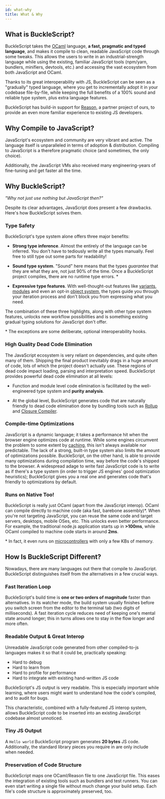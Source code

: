 ```yaml
---
id: what-why
title: What & Why
---
```


## What is BuckleScript?

BuckleScript takes the [OCaml](http://ocaml.org) language, **a fast, pragmatic and typed language**, and makes it compile to clean, readable JavaScript code through some tweaks. This allows the users to write in an industrial-strength language while using the existing, familiar JavaScript tools (npm/yarn, bundlers, minifiers, devtools, etc.) and accessing the vast ecosystem from both JavaScript and OCaml.

Thanks to its great interoperability with JS, BuckleScript can be seen as a "gradually" typed language, where you get to incrementally adopt it in your codebase file-by-file, while keeping the full benefits of a 100% sound and reliable type system, plus extra language features.

BuckleScript has build-in support for [Reason](https://reasonml.github.io/), a partner project of ours, to provide an even more familiar experience to existing JS developers.

## Why Compile to JavaScript?

JavaScript's ecosystem and community are very vibrant and active. The language itself is unparalleled in terms of adoption & distribution. Compiling to JavaScript is a therefore pragmatic choice (and sometimes, the only choice).

Additionally, the JavaScript VMs also received many engineering-years of fine-tuning and get faster all the time.

## Why BuckleScript?

_"Why not just use nothing but JavaScript then?"_

Despite its clear advantages, JavaScript does present a few drawbacks. Here's how BuckleScript solves them.

### Type Safety

BuckleScript's type system alone offers three major benefits:

- **Strong type inference**. Almost the entirely of the language can be inferred. You don't have to tediously write all the types manually. Feel free to still type out some parts for readability!

- **Sound type system**. "Sound" here means that the types _guarantee_ that they are what they are, not just 90% of the time. Once a BuckleScript project compiles, there are no runtime type errors. \*

- **Expressive type features**. With well-thought-out features like [variants](https://reasonml.github.io/guide/language/variant), [modules](https://reasonml.github.io/guide/language/module) and even an opt-in [object system](https://reasonml.github.io/guide/language/object), the types guide you through your iteration process and don't block you from expressing what you need.

The combination of these three highlights, along with other type system features, unlocks new workflow possibilities and is something existing gradual typing solutions for JavaScript don't offer.

\* The exceptions are some deliberate, optional interoperability hooks.

### High Quality Dead Code Elimination

The JavaScript ecosystem is very reliant on dependencies, and quite often many of them. Shipping the final product inevitably drags in a huge amount of code, lots of which the project doesn't actually use. These regions of dead code impact loading, parsing and interpretation speed. BuckleScript provides powerful dead code elimination at all
levels:

- Function and module level code elimination is facilitated by the well-engineered type system and **purity analysis**.

- At the global level, BuckleScript generates code that are naturally friendly to dead code elimination done by bundling tools such as [Rollup](https://github.com/rollup/rollup) and [Closure Compiler](https://developers.google.com/closure/compiler/).

### Compile-time Optimizations

JavaScript is a dynamic language; it takes a performance hit when the browser engine optimizes code at runtime. While some engines circumvent the problem to some extent by [caching](http://v8project.blogspot.com/2015/07/code-caching.html), this isn't always available nor predictable. The lack of a strong, built-in type system also limits the amount of optimizations possible. BuckleScript, on the other hand, is able to provide many optimizations during compilation time, way before the code's shipped to the browser. A widespread adage to write fast JavaScript code is to write as if there's a type system (in order to trigger JS engines' good optimization heuristics); BuckleScript gives you a real one and generates code that's friendly to optimizations by default.

### Runs on Native Too!

BuckleScript is really just OCaml (apart from the JavaScript interop). OCaml can compile directly to machine code (aka fast, barebone assembly)\*. When you're not targeting JavaScript, you can reuse the same code and target servers, desktops, mobile OSes, etc. This unlocks even better performance. For example, the traditional node.js application starts up in **>100ms**, while OCaml compiled to machine code starts in around **2ms**.

\* In fact, it even runs on [microcontrollers](http://www.algo-prog.info/ocapic/web/index.php?id=ocapic) with only a few KBs of memory.

## How Is BuckleScript Different?

Nowadays, there are many languages out there that compile to JavaScript. BuckleScript distinguishes itself from the alternatives in a few crucial ways.

### Fast Iteration Loop

BuckleScript's build time is **one or two orders of magnitude** faster than alternatives. In its watcher mode, the build system usually finishes before you switch screen from the editor to the terminal tab (two digits of milliseconds). A fast iteration cycle reduces need of keeping one's mental state around longer; this in turns allows one to stay in the flow longer and more often.

### Readable Output & Great Interop

Unreadable JavaScript code generated from other compiled-to-js languages makes it so that it could be, practically speaking:

- Hard to debug
- Hard to learn from
- Hard to profile for performance
- Hard to integrate with existing hand-written JS code

<!-- TODO: playground link -->

BuckleScript's JS output is very readable. This is especially important while learning, where users might want to understand how the code's compiled, and to audit for bugs.

<!-- TODO: link to interop -->

This characteristic, combined with a fully-featured JS interop system, allows BuckleScript code to be inserted into an existing JavaScript codebase almost unnoticed.

<!-- TODO: how to slip code into others' codebase -->

### Tiny JS Output

<!-- TODO: playground link -->

A `Hello world` BuckleScript program generates **20 bytes** JS code. Additionally, the standard library pieces you require in are only include when needed.

### Preservation of Code Structure

BuckleScript maps one OCaml/Reason file to one JavaScript file. This eases the integration of existing tools such as bundlers and test runners. You can even start writing a single file without much change your build setup. Each file's code structure is approximately preserved, too.
